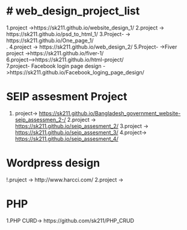 <h1># web_design_project_list</h1>
1.project  ->https://sk211.github.io/website_design_1/
2.project -> https://sk211.github.io/psd_to_html_1/
3.Project- -> https://sk211.github.io/One_page_1/ <br>.
4.project -> https://sk211.github.io/web_design_2/
5.Project- ->Fiver project ->https://sk211.github.io/fiver-1/ <br>
6.project-->https://sk211.github.io/html-project/ <br>
7.project- Facebook login page design ->https://sk211.github.io/Facebook_loging_page_design/ <br>


<h1> SEIP assesment Project </h1>

1. project-> https://sk211.github.io/Bangladesh_government_website-seip_assessmen_2-/
2.project -> https://sk211.github.io/seip_assesment_2/
3.project -> https://sk211.github.io/seip_assesment_3/
4.project-> https://sk211.github.io/seip_assesment_4/

<h1>Wordpress design </h1>
!.pruject -> http://www.harcci.com/
2.project -> 


<h1>PHP</h1>
1.PHP CURD-> https://github.com/sk211/PHP_CRUD


